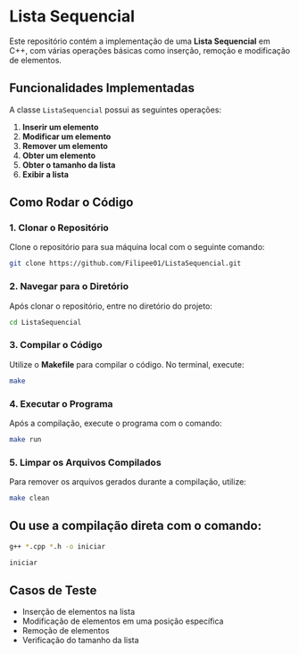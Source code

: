 # Lista Sequencial

Este repositório contém a implementação de uma **Lista Sequencial** em C++, com várias operações básicas como inserção, remoção e modificação de elementos.

## Funcionalidades Implementadas

A classe `ListaSequencial` possui as seguintes operações:

1. **Inserir um elemento**
2. **Modificar um elemento**
3. **Remover um elemento**
4. **Obter um elemento**
5. **Obter o tamanho da lista**
6. **Exibir a lista**

## Como Rodar o Código

### 1. Clonar o Repositório

Clone o repositório para sua máquina local com o seguinte comando:

```bash
git clone https://github.com/Filipee01/ListaSequencial.git
```

### 2. Navegar para o Diretório

Após clonar o repositório, entre no diretório do projeto:

```bash
cd ListaSequencial
```

### 3. Compilar o Código

Utilize o **Makefile** para compilar o código. No terminal, execute:

```bash
make
```

### 4. Executar o Programa

Após a compilação, execute o programa com o comando:

```bash
make run
```

### 5. Limpar os Arquivos Compilados

Para remover os arquivos gerados durante a compilação, utilize:

```bash
make clean
```

## Ou use a compilação direta com o comando: 

```bash
g++ *.cpp *.h -o iniciar

iniciar
````

## Casos de Teste

- Inserção de elementos na lista
- Modificação de elementos em uma posição específica
- Remoção de elementos
- Verificação do tamanho da lista

